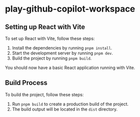 # play-github-copilot-workspace

## Setting up React with Vite

To set up React with Vite, follow these steps:

1. Install the dependencies by running `pnpm install`.
2. Start the development server by running `pnpm dev`.
3. Build the project by running `pnpm build`.

You should now have a basic React application running with Vite.

## Build Process

To build the project, follow these steps:

1. Run `pnpm build` to create a production build of the project.
2. The build output will be located in the `dist` directory.
